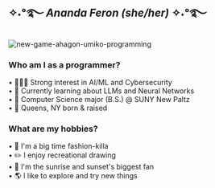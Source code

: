 ## ✧˖°࿐ <em>Ananda Feron (she/her)</em> ✧˖°࿐
![new-game-ahagon-umiko-programming](https://github.com/user-attachments/assets/6c0a4664-ae7b-4ab0-b4ff-614a4edb856d)

<h3>Who am I as a programmer?</h3>
• 🧑🏽‍💻 Strong interest in AI/ML and Cybersecurity<br/>
• 🌱 Currently learning about LLMs and Neural Networks<br/>
• 🏫 Computer Science major (B.S.) @ SUNY New Paltz<br/>
• 📍 Queens, NY born & raised<br/>

<h3>What are my hobbies?</h3>
• 👠 I'm a big time fashion-killa<br/>
• ✏️ I enjoy recreational drawing<br/>
• 🌇 I'm the sunrise and sunset's biggest fan<br/>
• 🌎 I like to explore and try new things<br/>
